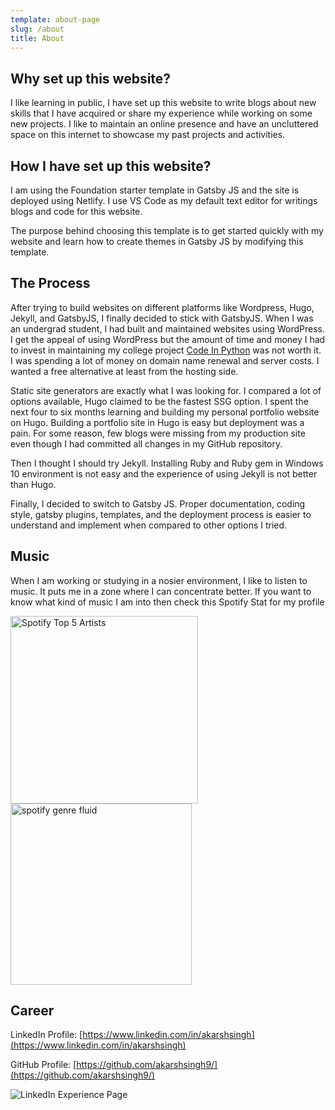 ```yaml
---
template: about-page
slug: /about
title: About
---
```


## Why set up this website?

I like learning in public, I have set up this website to write blogs about new skills that I have acquired or share my experience while working on some new projects. I like to maintain an online presence and have an uncluttered space on this internet to showcase my past projects and activities. 

## How I have set up this website?

I am using the Foundation starter template in Gatsby JS and the site is deployed using Netlify. I use VS Code as my default text editor for writings blogs and code for this website. 

The purpose behind choosing this template is to get started quickly with my website and learn how to create themes in Gatsby JS by modifying this template.

## The Process

After trying to build websites on different platforms like Wordpress, Hugo, Jekyll, and GatsbyJS, I finally decided to stick with GatsbyJS. When I was an undergrad student, I had built and maintained websites using WordPress. I get the appeal of using WordPress but the amount of time and money I had to invest in maintaining my college project [Code In Python](https://web.archive.org/web/20191205134205/http://codeinpython.com/) was not worth it. I was spending a lot of money on domain name renewal and server costs. I wanted a free alternative at least from the hosting side.

Static site generators are exactly what I was looking for. I compared a lot of options available, Hugo claimed to be the fastest SSG option. I spent the next four to six months learning and building my personal portfolio website on Hugo. Building a portfolio site in Hugo is easy but deployment was a pain. For some reason, few blogs were missing from my production site even though I had committed all changes in my GitHub repository. 

Then I thought I should try Jekyll. Installing Ruby and Ruby gem in Windows 10 environment is not easy and the experience of using Jekyll is not better than Hugo. 

Finally, I decided to switch to Gatsby JS. Proper documentation, coding style, gatsby plugins, templates, and the deployment process is easier to understand and implement when compared to other options I tried. 

## Music

When I am working or studying in a nosier environment, I like to listen to music. It puts me in a zone where I can concentrate better. If you want to know what kind of music I am into then check this Spotify Stat for my profile

<img src="/assets/about/spotify-top-5.jpg" alt="Spotify Top 5 Artists" style="width:300px;"/>

<img src="/assets/about/spotify-genre-fluid.jpg" alt="spotify genre fluid" style="width:290px;"/>

## Career

LinkedIn Profile: [https://www.linkedin.com/in/akarshsingh](https://www.linkedin.com/in/akarshsingh)

GitHub Profile: [https://github.com/akarshsingh9/](https://github.com/akarshsingh9/)

![](/assets/about/linkedIn-experience.png "LinkedIn Experience Page")